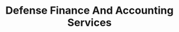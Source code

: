 ---
# This topic lives at
# https://digital.gov/topics/defense-finance-and-accounting-services

slug: "defense-finance-and-accounting-services"

# Topic Title
title: "Defense Finance And Accounting Services"

# description — keep it short and clear
summary: ""


# Weight
weight: 1

# For more information on managing topics,
# see https://github.com/GSA/digitalgov.gov/wiki
---